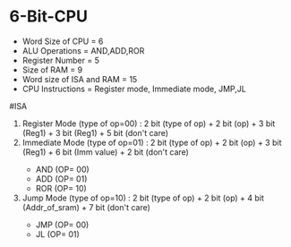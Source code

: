 # 6-Bit-CPU
<ul>
  <li>Word Size of CPU = 6</li>
  <li>ALU Operations = AND,ADD,ROR</li>
  <li>Register Number = 5</li>
  <li>Size of RAM = 9</li>
  <li>Word size of ISA and RAM = 15</li>
  <li>CPU Instructions = Register mode, Immediate mode, JMP,JL</li>
</ul>

#ISA
<ol>
  <li>Register Mode (type of op=00) : 2 bit (type of op) + 2 bit (op) + 3 bit (Reg1) + 3 bit (Reg1) + 5 bit (don't care)</li>
  <li>Immediate Mode (type of op=01) : 2 bit (type of op) + 2 bit (op) + 3 bit (Reg1) + 6 bit (Imm value) + 2 bit (don't care)</li>
  <ul>
    <li>AND (OP= 00)</li>
    <li>ADD (OP= 01)</li>
    <li>ROR (OP= 10)</li>
  </ul>
  <li>Jump Mode (type of op=10) : 2 bit (type of op) + 2 bit (op) + 4 bit (Addr_of_sram) + 7 bit (don't care)</li>
  <ul> 
    <li>JMP (OP= 00)</li>
    <li>JL (OP= 01)</li>
  </ul>
</ol>


